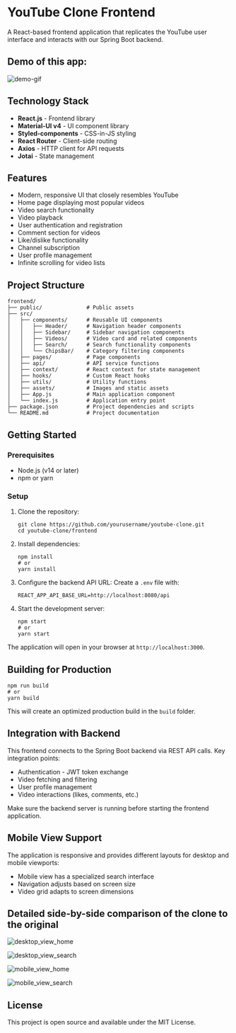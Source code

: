 # YouTube Clone Frontend

A React-based frontend application that replicates the YouTube user interface and interacts with our Spring Boot backend.

## Demo of this app:

![demo-gif](./readme_assets/youtube-clone-demo.gif)

## Technology Stack

- **React.js** - Frontend library
- **Material-UI v4** - UI component library
- **Styled-components** - CSS-in-JS styling
- **React Router** - Client-side routing
- **Axios** - HTTP client for API requests
- **Jotai** - State management

## Features

- Modern, responsive UI that closely resembles YouTube
- Home page displaying most popular videos
- Video search functionality
- Video playback
- User authentication and registration
- Comment section for videos
- Like/dislike functionality
- Channel subscription
- User profile management
- Infinite scrolling for video lists

## Project Structure

```
frontend/
├── public/              # Public assets
├── src/
│   ├── components/      # Reusable UI components
│   │   ├── Header/      # Navigation header components
│   │   ├── Sidebar/     # Sidebar navigation components
│   │   ├── Videos/      # Video card and related components
│   │   ├── Search/      # Search functionality components
│   │   └── ChipsBar/    # Category filtering components
│   ├── pages/           # Page components
│   ├── api/             # API service functions
│   ├── context/         # React context for state management
│   ├── hooks/           # Custom React hooks
│   ├── utils/           # Utility functions
│   ├── assets/          # Images and static assets
│   ├── App.js           # Main application component
│   └── index.js         # Application entry point
├── package.json         # Project dependencies and scripts
└── README.md            # Project documentation
```

## Getting Started

### Prerequisites

- Node.js (v14 or later)
- npm or yarn

### Setup

1. Clone the repository:
   ```
   git clone https://github.com/yourusername/youtube-clone.git
   cd youtube-clone/frontend
   ```

2. Install dependencies:
   ```
   npm install
   # or
   yarn install
   ```

3. Configure the backend API URL:
   Create a `.env` file with:
   ```
   REACT_APP_API_BASE_URL=http://localhost:8080/api
   ```

4. Start the development server:
   ```
   npm start
   # or
   yarn start
   ```

The application will open in your browser at `http://localhost:3000`.

## Building for Production

```
npm run build
# or
yarn build
```

This will create an optimized production build in the `build` folder.

## Integration with Backend

This frontend connects to the Spring Boot backend via REST API calls. Key integration points:

- Authentication - JWT token exchange
- Video fetching and filtering
- User profile management
- Video interactions (likes, comments, etc.)

Make sure the backend server is running before starting the frontend application.

## Mobile View Support

The application is responsive and provides different layouts for desktop and mobile viewports:

- Mobile view has a specialized search interface
- Navigation adjusts based on screen size
- Video grid adapts to screen dimensions

## Detailed side-by-side comparison of the clone to the original

![desktop_view_home](./readme_assets/desktop_view_home.png)

![desktop_view_search](./readme_assets/desktop_view_search.png)

![mobile_view_home](./readme_assets/mobile_view_home.png)

![mobile_view_search](./readme_assets/mobile_view_search.png)

## License

This project is open source and available under the MIT License.
